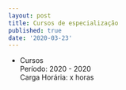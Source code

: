```yaml
---
layout: post
title: Cursos de especialização
published: true
date: '2020-03-23'
---
```

- Cursos  
Período: 2020 - 2020  
Carga Horária: x horas
